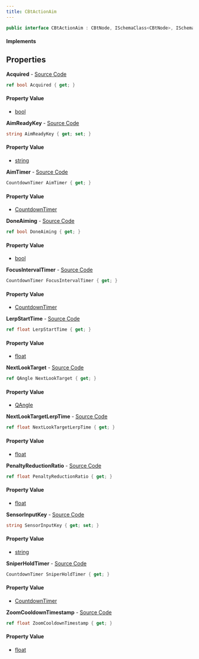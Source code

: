 ```yaml
---
title: CBtActionAim
---
```


```csharp
public interface CBtActionAim : CBtNode, ISchemaClass<CBtNode>, ISchemaClass<CBtActionAim>, ISchemaField, ISchemaClass, INativeHandle
```

#### Implements

## Properties

**Acquired** - [Source Code](https://github.com/swiftly-solution/swiftlys2/blob/main/managed/src/SwiftlyS2.Generated/Schemas/Interfaces/CBtActionAim.cs#L38)

```csharp
ref bool Acquired { get; }
```

#### Property Value

- [bool](https://learn.microsoft.com/dotnet/api/system.boolean)

**AimReadyKey** - [Source Code](https://github.com/swiftly-solution/swiftlys2/blob/main/managed/src/SwiftlyS2.Generated/Schemas/Interfaces/CBtActionAim.cs#L18)

```csharp
string AimReadyKey { get; set; }
```

#### Property Value

- [string](https://learn.microsoft.com/dotnet/api/system.string)

**AimTimer** - [Source Code](https://github.com/swiftly-solution/swiftlys2/blob/main/managed/src/SwiftlyS2.Generated/Schemas/Interfaces/CBtActionAim.cs#L32)

```csharp
CountdownTimer AimTimer { get; }
```

#### Property Value

- [CountdownTimer](/docs/api/shared/schemadefinitions/countdowntimer)

**DoneAiming** - [Source Code](https://github.com/swiftly-solution/swiftlys2/blob/main/managed/src/SwiftlyS2.Generated/Schemas/Interfaces/CBtActionAim.cs#L22)

```csharp
ref bool DoneAiming { get; }
```

#### Property Value

- [bool](https://learn.microsoft.com/dotnet/api/system.boolean)

**FocusIntervalTimer** - [Source Code](https://github.com/swiftly-solution/swiftlys2/blob/main/managed/src/SwiftlyS2.Generated/Schemas/Interfaces/CBtActionAim.cs#L36)

```csharp
CountdownTimer FocusIntervalTimer { get; }
```

#### Property Value

- [CountdownTimer](/docs/api/shared/schemadefinitions/countdowntimer)

**LerpStartTime** - [Source Code](https://github.com/swiftly-solution/swiftlys2/blob/main/managed/src/SwiftlyS2.Generated/Schemas/Interfaces/CBtActionAim.cs#L24)

```csharp
ref float LerpStartTime { get; }
```

#### Property Value

- [float](https://learn.microsoft.com/dotnet/api/system.single)

**NextLookTarget** - [Source Code](https://github.com/swiftly-solution/swiftlys2/blob/main/managed/src/SwiftlyS2.Generated/Schemas/Interfaces/CBtActionAim.cs#L30)

```csharp
ref QAngle NextLookTarget { get; }
```

#### Property Value

- [QAngle](/docs/api/shared/natives/qangle)

**NextLookTargetLerpTime** - [Source Code](https://github.com/swiftly-solution/swiftlys2/blob/main/managed/src/SwiftlyS2.Generated/Schemas/Interfaces/CBtActionAim.cs#L26)

```csharp
ref float NextLookTargetLerpTime { get; }
```

#### Property Value

- [float](https://learn.microsoft.com/dotnet/api/system.single)

**PenaltyReductionRatio** - [Source Code](https://github.com/swiftly-solution/swiftlys2/blob/main/managed/src/SwiftlyS2.Generated/Schemas/Interfaces/CBtActionAim.cs#L28)

```csharp
ref float PenaltyReductionRatio { get; }
```

#### Property Value

- [float](https://learn.microsoft.com/dotnet/api/system.single)

**SensorInputKey** - [Source Code](https://github.com/swiftly-solution/swiftlys2/blob/main/managed/src/SwiftlyS2.Generated/Schemas/Interfaces/CBtActionAim.cs#L16)

```csharp
string SensorInputKey { get; set; }
```

#### Property Value

- [string](https://learn.microsoft.com/dotnet/api/system.string)

**SniperHoldTimer** - [Source Code](https://github.com/swiftly-solution/swiftlys2/blob/main/managed/src/SwiftlyS2.Generated/Schemas/Interfaces/CBtActionAim.cs#L34)

```csharp
CountdownTimer SniperHoldTimer { get; }
```

#### Property Value

- [CountdownTimer](/docs/api/shared/schemadefinitions/countdowntimer)

**ZoomCooldownTimestamp** - [Source Code](https://github.com/swiftly-solution/swiftlys2/blob/main/managed/src/SwiftlyS2.Generated/Schemas/Interfaces/CBtActionAim.cs#L20)

```csharp
ref float ZoomCooldownTimestamp { get; }
```

#### Property Value

- [float](https://learn.microsoft.com/dotnet/api/system.single)

